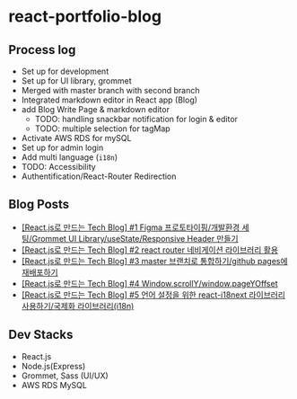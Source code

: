 # react-portfolio-blog

## Process log
- Set up for development
- Set up for UI library, grommet
- Merged with master branch with second branch
- Integrated markdown editor in React app (Blog)
- add Blog Write Page & markdown editor
    - TODO: handling snackbar notification for login & editor
    - TODO: multiple selection for tagMap
- Activate AWS RDS for mySQL
- Set up for admin login
- Add multi language (`i18n`)
- TODO: Accessibility
- Authentification/React-Router Redirection

## Blog Posts
- [[React.js로 만드는 Tech Blog] #1 Figma 프로토타이핑/개발환경 세팅/Grommet UI Library/useState/Responsive Header 만들기](https://uiyoji-journal.tistory.com/62?category=928261)
- [[React.js로 만드는 Tech Blog] #2 react router 네비게이션 라이브러리 활용](https://uiyoji-journal.tistory.com/64?category=928261)
- [[React.js로 만드는 Tech Blog] #3 master 브랜치로 통합하기/github pages에 재배포하기](https://uiyoji-journal.tistory.com/66?category=928261)
- [[React.js로 만드는 Tech Blog] #4 Window.scrollY/window.pageYOffset](https://uiyoji-journal.tistory.com/70?category=928261)
- [[React.js로 만드는 Tech Blog] #5 언어 설정을 위한 react-i18next 라이브러리 사용하기/국제화 라이브러리(i18n)](https://uiyoji-journal.tistory.com/74)


## Dev Stacks
- React.js
- Node.js(Express)
- Grommet, Sass (UI/UX)
- AWS RDS MySQL